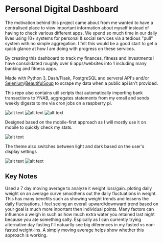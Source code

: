 # Personal Digital Dashboard

The motivation behind this project came about from me wanted to have a centralised place to view important information about myself instead of having to check various different apps. We spend so much time in our daily lives using 10+ systems for personal & social services via a tedious "pull" system with no simple aggregation. I felt this would be a good start to get a quick glance at how I am doing with progress on these services. 

By creating this dashboard to track my finances, fitness and investments I have consolidated roughly over 6 apps/websites into 1 including many banking and fitness apps. 

Made with Python 3, Dash/Flask, PostgreSQL and serveral API's and/or [Selenium](https://github.com/SeleniumHQ/selenium/tree/master/py)/[BeautifulSoup](https://www.crummy.com/software/BeautifulSoup/) to scrape my data when a public api isn't provided.

This repo also contains util scripts that automatically importing bank transactions to YNAB, aggregates statements from my email and sends weekly digests to me via cron jobs on a raspberry pi.

![alt text](https://i.imgur.com/8gu92qa.jpg "Logo Title Text 1")
![alt text](https://i.imgur.com/rSgHcDY.jpg "Logo Title Text 1")
![alt text](https://i.imgur.com/IQ53QRW.jpg "Logo Title Text 1")

Designed based on the mobile-first approach as I will mostly use it on mobile to quickly check my stats.

![alt text](https://i.imgur.com/HVZdPfD.jpg "Logo Title Text 1")


The theme also switches between light and dark based on the user's display settings

![alt text](https://i.imgur.com/TgFDKth.jpg "Logo Title Text 1")
![alt text](https://i.imgur.com/TYg2Qau.jpg "Logo Title Text 1")

## Key Notes

Used a 7 day moving average to analyze it weight loss/gain. ploting daily weight on an average curve smoothens out the daily fluctuations in weight. This has many benefits such as showing weight trends and lessens the daily fluctuations. I feel seeing an overall upward/downward trend based on your goal is much more inportant then individual points. Many factors can influence a weigh in such as how much extra water you retained last night because you ate something salty. Espically as I can currently trying alternative day fasting I'll natuarlly see big diferences in my fasted vs non-fasted weight-ins. A simply moving average helps show whether this approach is working. 
